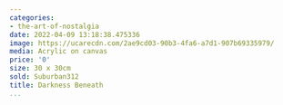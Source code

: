 ```yaml
---
categories:
- the-art-of-nostalgia
date: 2022-04-09 13:18:38.475336
image: https://ucarecdn.com/2ae9cd03-90b3-4fa6-a7d1-907b69335979/
media: Acrylic on canvas
price: '0'
size: 30 x 30cm
sold: Suburban312
title: Darkness Beneath
...
```

